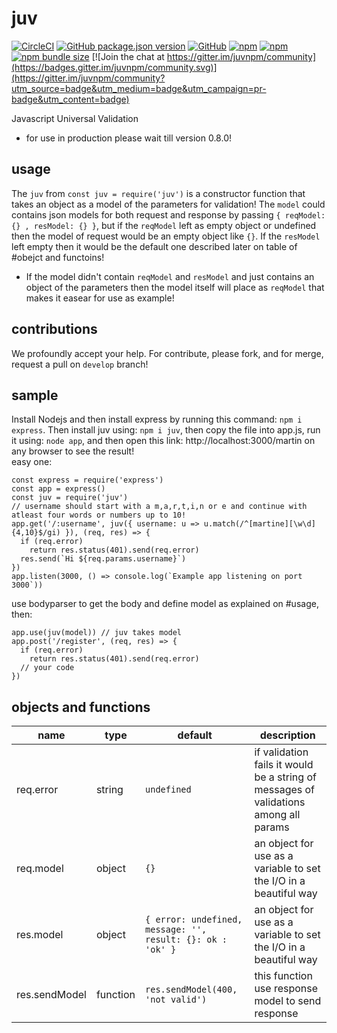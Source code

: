 # juv

[![CircleCI](https://circleci.com/gh/easa/juv.svg?style=svg&circle-token=f7602f571cb7e13ba4dfac0b89859b4ee2fe89a8)](https://circleci.com/gh/easa/juv)
[![GitHub package.json version](https://img.shields.io/github/package-json/v/easa/juv?color=black&label=github%20repo)](https://github.com/easa/juv)
[![GitHub](https://img.shields.io/github/license/easa/juv)](#)
[![npm](https://img.shields.io/npm/v/juv?color=blue&label=npm%20package&logoColor=red)](https://www.npmjs.com/package/juv)
[![npm](https://img.shields.io/npm/dw/juv?color=%2300baba&label=installs)](#)
[![npm bundle size](https://img.shields.io/bundlephobia/min/juv?color=yello)](#)
[![Join the chat at https://gitter.im/juvnpm/community](https://badges.gitter.im/juvnpm/community.svg)](https://gitter.im/juvnpm/community?utm_source=badge&utm_medium=badge&utm_campaign=pr-badge&utm_content=badge)  

Javascript Universal Validation

* for use in production please wait till version 0.8.0!   

## usage
The `juv` from `const juv = require('juv')` is a constructor function that takes an object as a model of the parameters for validation!
The `model` could contains json models for both request and response by passing `{ reqModel: {} , resModel: {} }`, but if the `reqModel` left as empty object or undefined then the model of request would be an empty object like `{}`. If the `resModel` left empty then it would be the default one described later on table of #obejct and functoins!   
* If the model didn't contain `reqModel` and `resModel` and just contains an object of the parameters then the model itself will place as `reqModel` that makes it easear for use as example!
## contributions
We profoundly accept your help. For contribute, please fork, and for merge, request a pull on `develop` branch! 

## sample
Install Nodejs and then install express by running this command: `npm i express`. Then install juv using: `npm i juv`, then copy the file into app.js, run it using: `node app`, and then open this link: http://localhost:3000/martin on any browser to see the result!   
easy one:
```
const express = require('express')
const app = express()
const juv = require('juv')
// username should start with a m,a,r,t,i,n or e and continue with atleast four words or numbers up to 10!
app.get('/:username', juv({ username: u => u.match(/^[martine][\w\d]{4,10}$/gi) }), (req, res) => {
  if (req.error)
    return res.status(401).send(req.error)
  res.send(`Hi ${req.params.username}`)
})
app.listen(3000, () => console.log(`Example app listening on port 3000`))
```
use bodyparser to get the body and define model as explained on #usage, then:
```
app.use(juv(model)) // juv takes model
app.post('/register', (req, res) => {
  if (req.error)
    return res.status(401).send(req.error)
  // your code 
})

```
## objects and functions

| name            | type    | default    | description                                    |
|-----------------|---------|---------|------------------------------------------------|
| req.error    | string | `undefined` | if validation fails it would be a string of messages of validations among all params         |
| req.model   | object  | `{}` |		an object for use as a variable to set the I/O in a beautiful way        |
| res.model   | object  | `{ error: undefined, message: '', result: {}: ok : 'ok' }`	|	an object for use as a variable to set the I/O in a beautiful way       |
| res.sendModel   | function  | `res.sendModel(400, 'not valid')` | this function use response model to send response        |

